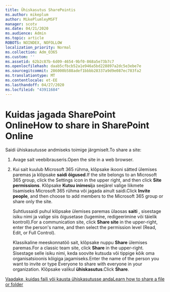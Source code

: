 ```yaml
---
title: Ühiskasutus SharePointis
ms.author: mikeplum
author: MikePlumleyMSFT
manager: scotv
ms.date: 04/21/2020
ms.audience: Admin
ms.topic: article
ROBOTS: NOINDEX, NOFOLLOW
localization_priority: Normal
ms.collection: Adm_O365
ms.custom: ''
ms.assetid: 62b2c87b-6d09-4654-9bf0-868a5e73b7c7
ms.openlocfilehash: daab5cfbcb52a1e946a5bd228897a2dc5e3ebe7e
ms.sourcegitcommit: 286000b588adef1bbbb28337a9d9e087ec783fa2
ms.translationtype: MT
ms.contentlocale: et-EE
ms.lasthandoff: 04/27/2020
ms.locfileid: "43911684"
---
```

# <a name="how-to-share-in-sharepoint-online"></a><span data-ttu-id="e4d2e-102">Kuidas jagada SharePoint Online</span><span class="sxs-lookup"><span data-stu-id="e4d2e-102">How to share in SharePoint Online</span></span>

<span data-ttu-id="e4d2e-103">Saidi ühiskasutusse andmiseks toimige järgmiselt.</span><span class="sxs-lookup"><span data-stu-id="e4d2e-103">To share a site:</span></span>
  
1. <span data-ttu-id="e4d2e-104">Avage sait veebibrauseris.</span><span class="sxs-lookup"><span data-stu-id="e4d2e-104">Open the site in a web browser.</span></span>
    
2. <span data-ttu-id="e4d2e-105">Kui sait kuulub Microsoft 365 rühma, klõpsake ikooni sätted ülemises paremas ja klõpsake **saidi õigused**.</span><span class="sxs-lookup"><span data-stu-id="e4d2e-105">If the site belongs to an Microsoft 365 group, click the Settings icon in the upper right, and then click **Site permissions**.</span></span> <span data-ttu-id="e4d2e-106">Klõpsake **Kutsu inimesi**ja seejärel valige liikmete lisamiseks Microsoft 365 rühma või jagada ainult saidi.</span><span class="sxs-lookup"><span data-stu-id="e4d2e-106">Click **Invite people**, and then choose to add members to the Microsoft 365 group or share only the site.</span></span> 
    
    <span data-ttu-id="e4d2e-107">Suhtlussaidi puhul klõpsake ülemises paremas ülaosas **saiti** , sisestage isiku nimi ja valige siis õigusetase (lugemine, redigeerimine või täielik kontroll).</span><span class="sxs-lookup"><span data-stu-id="e4d2e-107">For a communication site, click **Share site** in the upper-right, enter the person's name, and then select the permission level (Read, Edit, or Full Control).</span></span> 
    
    <span data-ttu-id="e4d2e-108">Klassikaline meeskonnatöö sait, klõpsake nuppu **Share** ülemises paremas.</span><span class="sxs-lookup"><span data-stu-id="e4d2e-108">For a classic team site, click **Share** in the upper-right.</span></span> <span data-ttu-id="e4d2e-109">Sisestage selle isiku nimi, keda soovite kutsuda või tippige kõik oma organisatsioonis kõigiga jagamiseks.</span><span class="sxs-lookup"><span data-stu-id="e4d2e-109">Enter the name of the person you want to invite or type Everyone to share with everyone in your organization.</span></span> <span data-ttu-id="e4d2e-110">Klõpsake valikul **ühiskasutus**.</span><span class="sxs-lookup"><span data-stu-id="e4d2e-110">Click **Share**.</span></span>
    
[<span data-ttu-id="e4d2e-111">Vaadake, kuidas faili või kausta ühiskasutusse anda</span><span class="sxs-lookup"><span data-stu-id="e4d2e-111">Learn how to share a file or folder</span></span>](https://go.microsoft.com/fwlink/?linkid=511430)
  

